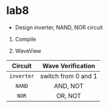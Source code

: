 # lab8
- Design inverter, NAND, NOR circuit

1. Compile

2. WaveView

|Circuit|Wave Verification|
|:-:|:-:|
|`inverter`|switch from 0 and 1|
|`NAND`|AND, NOT|
|`NOR`|OR, NOT|